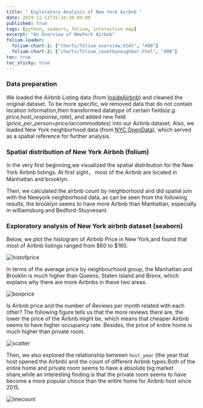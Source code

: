```yaml
---
title: " Exploratory Analysis of New York Airbnb "
date: 2019-12-11T15:34:30-04:00
published: true
tags: [python, seaborn, folium, interactive map]
excerpt: "An Overview of NewYork Airbnb"
folium-loader:
  folium-chart-1: ["charts/folium_overview.html", "400"]
  folium-chart-2: ["charts/folium_countbyneighbor.html", "400"]
toc: true
toc_sticky: true
---
```


### Data preparation
We loaded the Airbnb Listing data (from [InsideAirbnb][InsideAirbnb]) and cleaned the original dataset. To be more specific, we removed data that do not contain location information,then transformed datatype of certain fields(*e.g. price,host_response_rate*), and added new field (*price_per_person=price/accommodates*) into our Airbnb dataset. Also, we loaded New York neighborhood data (from [NYC OpenData][NYC OpenData]), which served as a spatial reference for further analysis.

[InsideAirbnb]: http://insideairbnb.com/beijing/?neighbourhood=&filterEntireHomes=false&filterHighlyAvailable=false&filterRecentReviews=false&filterMultiListings=false
[NYC OpenData]: https://opendata.cityofnewyork.us/

### Spatial  distribution of New York Airbnb  (folium)
In the very first beginning,we visualized the spatial distribution for the New York Airbnb listings. At first sight， most of the Airbnb are located in Manhattan and brooklyn.   

<div id="folium-chart-1"></div>   
      
Then, we calculated the airbnb count by neighborhood and did spatial join with the Newyork neighborhood data, as can be seen from the following results, the brooklyn seems to have more Airbnb than Manhattan, especially in williamsburg and Bedford-Stuyvesant.   

<div id="folium-chart-2"></div>    
    
### Exploratory analysis of New York airbnb dataset (seaborn)
Below, we plot the histogram of Airbnb Price in New York,and found that most of Airbnb listings ranged from $60 to $160.

![histofprice](https://raw.githubusercontent.com/liziqun/MUSA620_Final_Project/master/assets/images/hist.png)

In terms of the average price by neighbourhood group, the Manhattan and Brooklin is much higher than Queens, Staten Island and Bronx, which explains why there are more Airbnbs in these two areas.  

![boxprice](https://raw.githubusercontent.com/liziqun/MUSA620_Final_Project/master/assets/images/box.png)

Is Airbnb price and the number of Reviews per month related with each other? The following figure tells us that the more reviews there are, the lower the price of the Airbnb might be, which means that cheaper Airbnb seems to have higher occupancy rate. Besides, the price of entire home is much higher than private room.  

![scatter](https://raw.githubusercontent.com/liziqun/MUSA620_Final_Project/master/assets/images/scatter_price_reviews.png)

Then, we also explored the relationship between `host_year` (the year that host opened the Airbnb) and the count of different Airbnb types.Both of the entire home and private room seems to have a absolute big market share,while an interesting finding is that the private room seems to have become a more popular chioce than the entire home for Airbnb host since 2015.   

![linecount](https://raw.githubusercontent.com/liziqun/MUSA620_Final_Project/master/assets/images/line_count.png)


